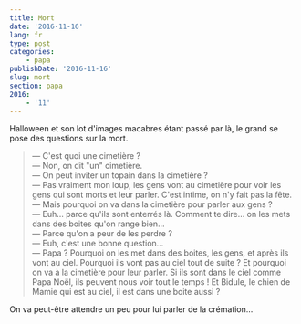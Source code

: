 ```yaml
---
title: Mort
date: '2016-11-16'
lang: fr
type: post
categories:
    - papa
publishDate: '2016-11-16'
slug: mort
section: papa
2016:
    - '11'
---
```


Halloween et son lot d'images macabres étant passé par là, le grand se pose des questions sur la mort.

> — C'est quoi une cimetière ?  
> — Non, on dit "un" cimetière.  
> — On peut inviter un topain dans la cimetière ?  
> — Pas vraiment mon loup, les gens vont au cimetière pour voir les gens qui sont morts et leur parler. C'est intime, on n'y fait pas la fête.  
> — Mais pourquoi on va dans la cimetière pour parler aux gens ?  
> — Euh… parce qu'ils sont enterrés là. Comment te dire… on les mets dans des boites qu'on range bien…  
> — Parce qu'on a peur de les perdre ?  
> — Euh, c'est une bonne question…  
> — Papa ? Pourquoi on les met dans des boites, les gens, et après ils vont au ciel. Pourquoi ils vont pas au ciel tout de suite ? Et pourquoi on va à la cimetière pour leur parler. Si ils sont dans le ciel comme Papa Noël, ils peuvent nous voir tout le temps ! Et Bidule, le chien de Mamie qui est au ciel, il est dans une boite aussi ?

On va peut-être attendre un peu pour lui parler de la crémation…